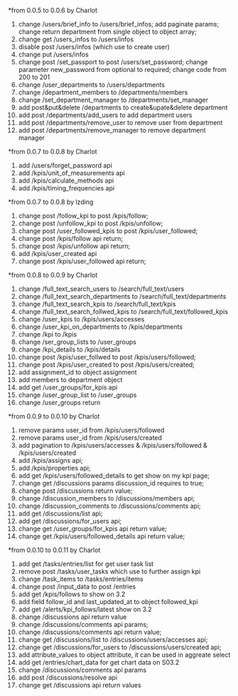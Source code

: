 *from 0.0.5 to 0.0.6 by Charlot
1. change /users/brief_info to /users/brief_infos;
   add paginate params;
   change return department from single object to object array;
2. change get /users_infos to /users/infos
3. disable post /users/infos (which use to create user)
4. change put /users/infos
5. change post /set_passport to  post /users/set_password;
   change parameter new_password from optional to required;
   change code from 200 to 201
6. change /user_departments to /users/departments
7. change /department_members to /departments/members
8. change /set_department_manager to /departments/set_manager
9. add post&put&delete /departments to create&upate&delete department
10. add post /departments/add_users to add department users
11. add post /departments/remove_user to remove user from department
12. add post /departments/remove_manager to remove department manager


*from 0.0.7 to 0.0.8 by Charlot
1. add /users/forget_password api
2. add /kpis/unit_of_measurements api
3. add /kpis/calculate_methods api
4. add /kpis/timing_frequencies api

*from 0.0.7 to 0.0.8 by lzding
1. change post /follow_kpi to  post /kpis/follow;
2. change post /unfollow_kpi to  post /kpis/unfollow;
3. change post /user_followed_kpis to  post /kpis/user_followed;
4. change post /kpis/follow api return;
5. change post /kpis/unfollow api return;
6. add /kpis/user_created api
7. change post /kpis/user_followed api return;

*from 0.0.8 to 0.0.9 by Charlot
1. change /full_text_search_users to /search/full_text/users
2. change /full_text_search_departments to /search/full_text/departments
3. change /full_text_search_kpis to /search/full_text/kpis
4. change /full_text_search_follwed_kpis to /search/full_text/followed_kpis
5. change /user_kpis to /kpis/users/accesses
6. change /user_kpi_on_departments to /kpis/departments
7. change /kpi to /kpis
8. change /ser_group_lists to /user_groups
9. change /kpi_details to /kpis/details
10. change post /kpis/user_follwed to post /kpis/users/followed;
11. change post /kpis/user_created to post /kpis/users/created;
12. add assignment_id to object assignment
13. add members to department object
14. add get /user_groups/for_kpis api
15. change /user_group_list to /user_groups
16. change /user_groups return


*from 0.0.9 to 0.0.10 by Charlot
1. remove params user_id from /kpis/users/followed
2. remove params user_id from /kpis/users/created
3. add pagination  to /kpis/users/accesses & /kpis/users/followed & /kpis/users/created
4. add /kpis/assigns api;
5. add /kpis/properties api;
6. add get /kpis/users/followed_details to get show on my kpi page;
7. change get /discussions params discussion_id requires to true;
8. change post /discussions return value;
9. change /discussion_members to /discussions/members api;
10. change /discussion_comments to /discussions/comments api;
11. add get /discussions/list api;
12. add get /discussions/for_users api;
13. change get /user_groups/for_kpis api return value;
14. change get /kpis/users/followed_details api return value;


*from 0.0.10 to 0.0.11 by Charlot
1. add get /tasks/entries/list for get user task list
2. remove post /tasks/user_tasks which use to further assign kpi
3. change /task_items to /tasks/entries/items
4. change post /input_data to post /entries
5. add get /kpis/follows to show on 3.2
6. add field follow_id  and last_updated_at to object followed_kpi
7. add get /alerts/kpi_follows/latest show on 3.2
8. change /discussions api return value
9. change /discussions/comments api params;
10. change /discussions/comments api return value;
11. change get /discussions/list to /discussions/users/accesses api;
12. change get /discussions/for_users to /discussions/users/created api;
13. add attribute_values to object attribute, it can be used in aggreate select
14. add get /entries/chart_data for get chart data on S03.2
15. change /discussions/comments api params
16. add post /discussions/resolve api
17. change get /discussions api return values
